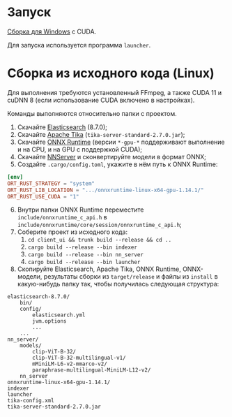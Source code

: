 # Запуск
[Сборка для Windows](https://drive.google.com/file/d/1SuMUbWVolT9RqD-86ddP1cjN9R2mBsrR/view?usp=sharing) с CUDA.

Для запуска используется программа `launcher`.

# Сборка из исходного кода (Linux)
Для выполнения требуются установленный FFmpeg, а также CUDA 11 и cuDNN 8 (если использование CUDA включено в настройках).

Команды выполняются относительно папки с проектом.

1. Скачайте [Elasticsearch](https://www.elastic.co/downloads/elasticsearch) (8.7.0);
2. Скачайте [Apache Tika](https://tika.apache.org/download.html) (`tika-server-standard-2.7.0.jar`);
3. Скачайте [ONNX Runtime](https://github.com/microsoft/onnxruntime/releases) (версии `*-gpu-*` поддерживают выполнение и на CPU, и на GPU с поддержкой CUDA);
4. Скачайте [NNServer](https://github.com/ArtSin/NNServer) и сконвертируйте модели в формат ONNX;
5. Создайте `.cargo/config.toml`, укажите в нём путь к ONNX Runtime:
```toml
[env]
ORT_RUST_STRATEGY = "system"
ORT_RUST_LIB_LOCATION = ".../onnxruntime-linux-x64-gpu-1.14.1/"
ORT_RUST_USE_CUDA = "1"
```
6. Внутри папки ONNX Runtime переместите `include/onnxruntime_c_api.h` в `include/onnxruntime/core/session/onnxruntime_c_api.h`;
7. Соберите проект из исходного кода:
   1. `cd client_ui && trunk build --release && cd ..`
   2. `cargo build --release --bin indexer`
   3. `cargo build --release --bin nn_server`
   4. `cargo build --release --bin launcher`
8. Скопируйте Elasticsearch, Apache Tika, ONNX Runtime, ONNX-модели, результаты сборки из `target/release` и файлы из `install` в какую-нибудь папку так, чтобы получилась следующая структура:
```
elasticsearch-8.7.0/
    bin/
    config/
        elasticsearch.yml
        jvm.options
        ...
    ...
nn_server/
    models/
        clip-ViT-B-32/
        clip-ViT-B-32-multilingual-v1/
        mMiniLM-L6-v2-mmarco-v2/
        paraphrase-multilingual-MiniLM-L12-v2/
    nn_server
onnxruntime-linux-x64-gpu-1.14.1/
indexer
launcher
tika-config.xml
tika-server-standard-2.7.0.jar
```